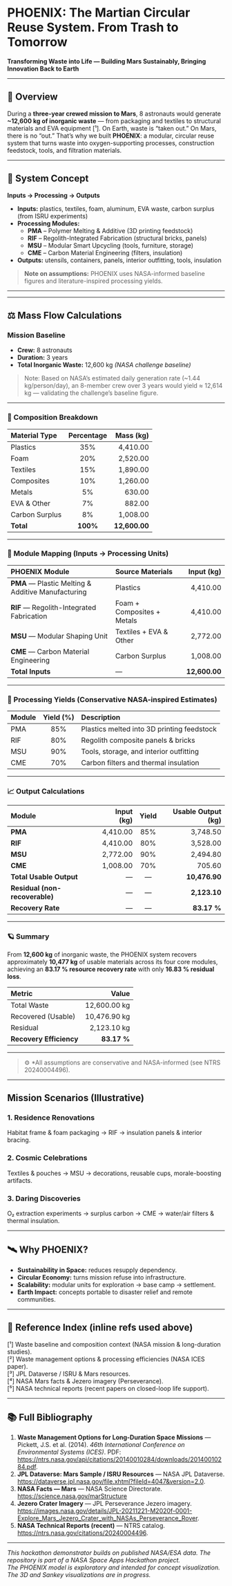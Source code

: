 # PHOENIX: The Martian Circular Reuse System. From Trash to Tomorrow  
**Transforming Waste into Life — Building Mars Sustainably, Bringing Innovation Back to Earth**

---

## 🚀 Overview  
During a **three-year crewed mission to Mars**, 8 astronauts would generate **~12,600 kg of inorganic waste** — from packaging and textiles to structural materials and EVA equipment [¹]. On Earth, waste is “taken out.” On Mars, there is no “out.” That’s why we built **PHOENIX**: a modular, circular reuse system that turns waste into oxygen-supporting processes, construction feedstock, tools, and filtration materials.

---

## 🔧 System Concept  
**Inputs → Processing → Outputs**

- **Inputs:** plastics, textiles, foam, aluminum, EVA waste, carbon surplus (from ISRU experiments)  
- **Processing Modules:**  
  - **PMA** – Polymer Melting & Additive (3D printing feedstock)  
  - **RIF** – Regolith-Integrated Fabrication (structural bricks, panels)  
  - **MSU** – Modular Smart Upcycling (tools, furniture, storage)  
  - **CME** – Carbon Material Engineering (filters, insulation)  
- **Outputs:** utensils, containers, panels, interior outfitting, tools, insulation

> **Note on assumptions:** PHOENIX uses NASA-informed baseline figures and literature-inspired processing yields.

---

---

## ⚖️ Mass Flow Calculations

### Mission Baseline
- **Crew:** 8 astronauts  
- **Duration:** 3 years  
- **Total Inorganic Waste:** 12,600 kg *(NASA challenge baseline)*  
> Note: Based on NASA’s estimated daily generation rate (~1.44 kg/person/day), an 8-member crew over 3 years would yield ≈ 12,614 kg — validating the challenge’s baseline figure.

---

### 🧩 Composition Breakdown

| Material Type | Percentage | Mass (kg) |
|:--------------------------|:-----------:|-----------:|
| Plastics | 35% | 4,410.00 |
| Foam | 20% | 2,520.00 |
| Textiles | 15% | 1,890.00 |
| Composites | 10% | 1,260.00 |
| Metals | 5% | 630.00 |
| EVA & Other | 7% | 882.00 |
| Carbon Surplus | 8% | 1,008.00 |
| **Total** | **100%** | **12,600.00** |

---

### 🔧 Module Mapping (Inputs → Processing Units)

| PHOENIX Module | Source Materials | Input (kg) |
|:----------------|:----------------|-----------:|
| **PMA** — Plastic Melting & Additive Manufacturing | Plastics | 4,410.00 |
| **RIF** — Regolith-Integrated Fabrication | Foam + Composites + Metals | 4,410.00 |
| **MSU** — Modular Shaping Unit | Textiles + EVA & Other | 2,772.00 |
| **CME** — Carbon Material Engineering | Carbon Surplus | 1,008.00 |
| **Total Inputs** | — | **12,600.00** |

---

### 🧪 Processing Yields (Conservative NASA-inspired Estimates)

| Module | Yield (%) | Description |
|:--------|:-----------:|:-------------|
| PMA | 85% | Plastics melted into 3D printing feedstock |
| RIF | 80% | Regolith composite panels & bricks |
| MSU | 90% | Tools, storage, and interior outfitting |
| CME | 70% | Carbon filters and thermal insulation |

---

### 📈 Output Calculations

| Module | Input (kg) | Yield | Usable Output (kg) |
|:--------|-----------:|:------:|-----------:|
| **PMA** | 4,410.00 | 85% | 3,748.50 |
| **RIF** | 4,410.00 | 80% | 3,528.00 |
| **MSU** | 2,772.00 | 90% | 2,494.80 |
| **CME** | 1,008.00 | 70% | 705.60 |
| **Total Usable Output** | — | — | **10,476.90** |
| **Residual (non-recoverable)** | — | — | **2,123.10** |
| **Recovery Rate** | — | — | **83.17 %** |

---

### 🪐 Summary

From **12,600 kg** of inorganic waste, the PHOENIX system recovers approximately **10,477 kg** of usable materials across its four core modules, achieving an **83.17 % resource recovery rate** with only **16.83 % residual loss**.

| Metric | Value |
|:-------|------:|
| Total Waste | 12,600.00 kg |
| Recovered (Usable) | 10,476.90 kg |
| Residual | 2,123.10 kg |
| **Recovery Efficiency** | **83.17 %** |

---

> ⚙️ *All assumptions are conservative and NASA-informed (see NTRS 20240004496).

---

## Mission Scenarios (Illustrative)

### 1. Residence Renovations  
Habitat frame & foam packaging → RIF → insulation panels & interior bracing.

### 2. Cosmic Celebrations  
Textiles & pouches → MSU → decorations, reusable cups, morale-boosting artifacts.

### 3. Daring Discoveries  
O₂ extraction experiments → surplus carbon → CME → water/air filters & thermal insulation.

---

## 🛰️ Why PHOENIX?  
- **Sustainability in Space:** reduces resupply dependency.  
- **Circular Economy:** turns mission refuse into infrastructure.  
- **Scalability:** modular units for exploration → base camp → settlement.  
- **Earth Impact:** concepts portable to disaster relief and remote communities.

---

## 🔎 Reference Index (inline refs used above)

[¹] Waste baseline and composition context (NASA mission & long-duration studies).  
[²] Waste management options & processing efficiencies (NASA ICES paper).  
[³] JPL Dataverse / ISRU & Mars resources.  
[⁴] NASA Mars facts & Jezero imagery (Perseverance).  
[⁵] NASA technical reports (recent papers on closed-loop life support).

---

## 📚 Full Bibliography

1. **Waste Management Options for Long-Duration Space Missions** — Pickett, J.S. et al. (2014). *46th International Conference on Environmental Systems (ICES)*. PDF: https://ntrs.nasa.gov/api/citations/20140010284/downloads/20140010284.pdf.   
2. **JPL Dataverse: Mars Sample / ISRU Resources** — NASA JPL Dataverse. https://dataverse.jpl.nasa.gov/file.xhtml?fileId=4047&version=2.0.   
3. **NASA Facts — Mars** — NASA Science Directorate. https://science.nasa.gov/marStructure   
4. **Jezero Crater Imagery** — JPL Perseverance Jezero imagery. https://images.nasa.gov/details/JPL-20211221-M2020f-0001-Explore_Mars_Jezero_Crater_with_NASAs_Perseverance_Rover.   
5. **NASA Technical Reports (recent)** — NTRS catalog. https://ntrs.nasa.gov/citations/20240004496. 

---

*This hackathon demonstrator builds on published NASA/ESA data. The repository is part of a NASA Space Apps Hackathon project.  
The PHOENIX model is exploratory and intended for concept visualization. The 3D and Sankey visualizations are in progress.*
